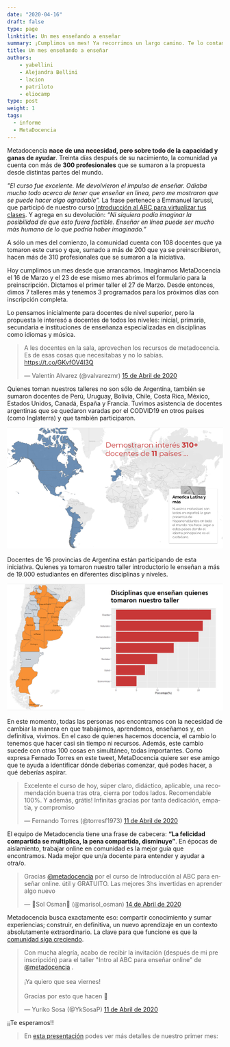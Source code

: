 ```yaml
---
date: "2020-04-16"
draft: false
type: page
linktitle: Un mes enseñando a enseñar
summary: ¡Cumplimos un mes! Ya recorrimos un largo camino. Te lo contamos acá
title: Un mes enseñando a enseñar
authors: 
    - yabellini
    - Alejandra Bellini
    - lacion
    - patriloto
    - eliocamp
type: post
weight: 1
tags: 
  - informe
  - MetaDocencia 
---
```


Metadocencia **nace de una necesidad, pero sobre todo de la capacidad y ganas de ayudar**. Treinta días después de su nacimiento, la comunidad ya cuenta con más de **300 profesionales** que se sumaron a la propuesta desde distintas partes del mundo.

_"El curso fue excelente. Me devolvieron el impulso de enseñar. Odiaba mucho todo acerca de tener que enseñar en línea, pero me mostraron que se puede hacer algo agradable”._ La frase pertenece a Emmanuel Iarussi, que participó de nuestro curso [Introducción al ABC para virtualizar tus clases](https://metadocencia.netlify.app/cursos/abc-online/intro-abc/). Y agrega en su devolución: _“Ni siquiera podía imaginar la posibilidad de que esto fuera factible. Enseñar en línea puede ser mucho más humano de lo que podría haber imaginado.”_

A sólo un mes del comienzo, la comunidad cuenta con 108 docentes que ya tomaron este curso y que, sumado a más de 200 que ya se preinscribieron, hacen más de 310 profesionales que se sumaron a la iniciativa.

Hoy cumplimos un mes desde que arrancamos. Imaginamos MetaDocencia el 16 de Marzo y el 23 de ese mismo mes abrimos el formulario para la preinscripción. Dictamos el primer taller el 27 de Marzo. Desde entonces, dimos 7 talleres más y tenemos 3 programados para los próximos días con inscripción completa. 

Lo pensamos inicialmente para docentes de nivel superior, pero la propuesta le interesó a docentes de todos los niveles: inicial, primaria, secundaria e instituciones de enseñanza especializadas en disciplinas como idiomas y música.

<blockquote class="twitter-tweet"><p lang="es" dir="ltr">A les docentes en la sala, aprovechen los recursos de metadocencia. Es de esas cosas que necesitabas y no lo sabías. <a href="https://t.co/GKvfOV4I3Q">https://t.co/GKvfOV4I3Q</a></p>&mdash; Valentín Alvarez (@valvarezmr) <a href="https://twitter.com/valvarezmr/status/1250223788777709568?ref_src=twsrc%5Etfw">15 de Abril de 2020</a></blockquote> <script async src="https://platform.twitter.com/widgets.js" charset="utf-8"></script> 

Quienes toman nuestros talleres no son sólo de Argentina, también se sumaron docentes de Perú, Uruguay, Bolivia, Chile, Costa Rica, México, Estados Unidos, Canadá, España y Francia. Tuvimos asistencia de docentes argentinas que se quedaron varadas por el CODVID19 en otros países (como Inglaterra) y que también participaron.

![](https://github.com/MetaDocencia/SitioWeb/blob/master/static/post/ReporteCumpleMesMapaMundial.png) 


Docentes de 16 provincias de Argentina están participando de esta iniciativa. Quienes ya tomaron nuestro taller introductorio le enseñan a más de 19.000 estudiantes en diferentes disciplinas y niveles.

![](https://github.com/MetaDocencia/SitioWeb/blob/master/static/post/ArgentinayDisciplinas.png)

En este momento, todas las personas nos encontramos con la necesidad de cambiar la manera en que trabajamos, aprendemos, enseñamos y, en definitiva, vivimos. En el caso de quienes hacemos docencia, el cambio lo tenemos que hacer casi sin tiempo ni recursos. Además, este cambio sucede con otras 100 cosas en simultáneo, todas importantes. Como expresa Fernado Torres en este tweet, MetaDocencia quiere ser ese amigo que te ayuda a identificar dónde deberías comenzar, qué podes hacer, a qué deberías aspirar.


<blockquote class="twitter-tweet"><p lang="es" dir="ltr">Excelente el curso de hoy, súper claro, didáctico, aplicable, una recomendación buena tras otra, cierra por todos lados. Recomendable 100%. Y además, grátis! Infinitas gracias por tanta dedicación, empatía, y compromiso</p>&mdash; Fernando Torres (@torresf1973) <a href="https://twitter.com/torresf1973/status/1249007107153821696?ref_src=twsrc%5Etfw">11 de Abril de 2020</a></blockquote> <script async src="https://platform.twitter.com/widgets.js" charset="utf-8"></script> 


El equipo de Metadocencia tiene una frase de cabecera: **“La felicidad compartida se multiplica, la pena compartida, disminuye”**. En épocas de aislamiento, trabajar online en comunidad es la mejor guía que encontramos. Nada mejor que un/a docente para entender y ayudar a otra/o.


<blockquote class="twitter-tweet"><p lang="es" dir="ltr">Gracias <a href="https://twitter.com/metadocencia?ref_src=twsrc%5Etfw">@metadocencia</a> por el curso de Introducción al ABC para enseñar online. útil y GRATUITO. Las mejores 3hs invertidas en aprender algo nuevo</p>&mdash; 💚Sol Osman💚 (@marisol_osman) <a href="https://twitter.com/marisol_osman/status/1250077903171223553?ref_src=twsrc%5Etfw">14 de Abril de 2020</a></blockquote> <script async src="https://platform.twitter.com/widgets.js" charset="utf-8"></script> 

Metadocencia busca exactamente eso: compartir conocimiento y sumar experiencias; construir, en definitiva, un nuevo aprendizaje en un contexto absolutamente extraordinario.
La clave para que funcione es que la [comunidad siga creciendo](https://join.slack.com/t/metadocencia/shared_invite/zt-cq1hleoz-Ij2AgXKJBjg03sRuoxLhjg).

<blockquote class="twitter-tweet"><p lang="es" dir="ltr">Con mucha alegría, acabo de recibir la invitación (después de mi pre inscripción) para el taller &quot;Intro al ABC para enseñar online&quot; de <a href="https://twitter.com/metadocencia?ref_src=twsrc%5Etfw">@metadocencia</a> .<br><br>¡Ya quiero que sea viernes!<br><br>Gracias por esto que hacen 💜</p>&mdash; Yuriko Sosa (@YkSosaP) <a href="https://twitter.com/YkSosaP/status/1249068691347705858?ref_src=twsrc%5Etfw">11 de Abril de 2020</a></blockquote> <script async src="https://platform.twitter.com/widgets.js" charset="utf-8"></script> 

¡¡Te esperamos!!


> En [esta presentación](https://docs.google.com/presentation/d/18foPIZLfgJHtLr2KV536biMY0USHvuT8jIa-VdLHfqY/edit?usp=sharing) podes ver más detalles de nuestro primer mes: 
